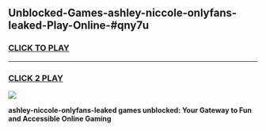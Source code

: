 
## Unblocked-Games-ashley-niccole-onlyfans-leaked-Play-Online-#qny7u
<h3>
<a href="https://premium.freeplayer.one?title=ashley-niccole-onlyfans-leaked&ref=27F">CLICK TO PLAY</a></h3>
<hr>

<h3>
<a href="https://premium.freeplayer.one?title=ashley-niccole-onlyfans-leaked&ref=27F">CLICK 2 PLAY</a>
  
</h3>

<a href="https://premium.freeplayer.one?title=ashley-niccole-onlyfans-leaked&ref=27F"><img src="https://clearcache.store/games.png"></a>


**ashley-niccole-onlyfans-leaked games unblocked: Your Gateway to Fun and Accessible Online Gaming**
